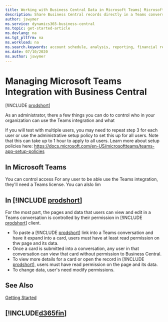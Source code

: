 ```yaml
---
title: Working with Business Central Data in Microsoft Teams| Microsoft Docs
description: Share Business Central records directly in a Teams conversation.
author: jswymer
ms.service: dynamics365-business-central
ms.topic: get-started-article
ms.devlang: na
ms.tgt_pltfrm: na
ms.workload: na
ms.search.keywords: account schedule, analysis, reporting, financial report, business intelligence, KPI
ms.date: 07/10/2020
ms.author: jswymer
---
```


# Managing Microsoft Teams Integration with Business Central

[!INCLUDE [prodshort](includes/2020rw_online_only.md)]

As an administrator, there a few things you can do to control who in your organization can use the Teams integration and what


If you will test with multiple users, you may need to repeat step 3 for each user or use the administrative setup policy to set this up for all users. Note that this can take up to 1 hour to apply to all users. Learn more about setup policies here: https://docs.microsoft.com/en-US/microsoftteams/teams-app-setup-policies


## In Microsoft Teams

You can control access For any user to be able use the Teams integration, they'll need a Teams license. You can alslo lim

## In [!INCLUDE [prodshort](includes/prodshort.md)]

For the most part, the pages and data that users can view and edit in a Teams conversation is controlled by their permission in [!INCLUDE [prodshort](includes/prodshort.md)] client.

- To paste a [!INCLUDE [prodshort](includes/prodshort.md)] link into a Teams conversation and have it expand into a card, users must have at least read permission on thw page and its data.
- Once a card is submitted into a conversation, any user in that conversation can view that card without permission to Business Central.
- To view more details for a card or open the record in [!INCLUDE [prodshort](includes/prodshort.md)], users must have read permission on the page and its data.
- To change data, user's need modify permissions.



## See Also

[Getting Started](product-get-started.md)  

## [!INCLUDE[d365fin](includes/free_trial_md.md)]  
